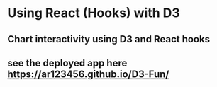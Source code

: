 # Using React (Hooks) with D3

## Chart interactivity using D3 and React hooks

## see the deployed app here https://ar123456.github.io/D3-Fun/
